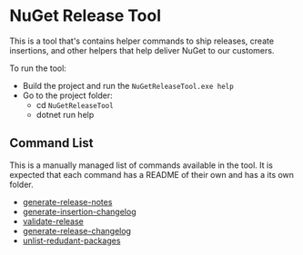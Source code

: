 # NuGet Release Tool

This is a tool that's contains helper commands to ship releases, create insertions, and other helpers that help deliver NuGet to our customers.

To run the tool:

- Build the project and run the `NuGetReleaseTool.exe help`
- Go to the project folder:
  - cd `NuGetReleaseTool`
  - dotnet run help

## Command List

This is a manually managed list of commands available in the tool. It is expected that each command has a README of their own and has a its own folder.

- [generate-release-notes](NuGetReleaseTool/GenerateReleaseNotesCommand/README.md)
- [generate-insertion-changelog](NuGetReleaseTool/GenerateInsertionChangelogCommand/README.md)
- [validate-release](NuGetReleaseTool/ValidateReleaseCommand/README.md)
- [generate-release-changelog](NuGetReleaseTool/GenerateReleaseChangelogCommand/README.md)
- [unlist-redudant-packages](NuGetReleaseTool/UnlistRedundantPackagesCommand/README.md)

